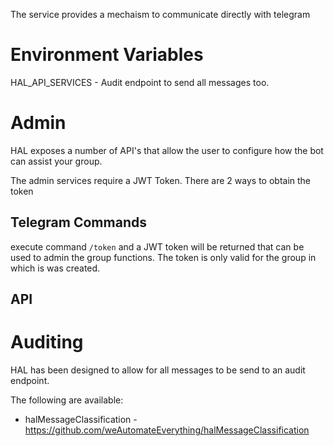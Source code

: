 
The service provides a mechaism to communicate directly with telegram

# Environment Variables
HAL_API_SERVICES - Audit endpoint to send all messages too. 

# Admin
HAL exposes a number of API's that allow the user to configure how the bot can assist your group.

The admin services require a JWT Token. There are 2 ways to obtain the token

## Telegram Commands

execute command `/token` and a JWT token will be returned that can be used to admin the group functions. The token is 
only valid for the group in which is was created.  

## API



# Auditing
HAL has been designed to allow for all messages to be send to an audit endpoint.

The following are available:
* halMessageClassification - https://github.com/weAutomateEverything/halMessageClassification